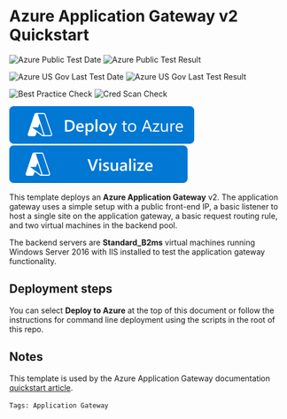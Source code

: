 # Azure Application Gateway v2 Quickstart

![Azure Public Test Date](https://azurequickstartsservice.blob.core.windows.net/badges/demos/ag-docs-qs/PublicLastTestDate.svg)
![Azure Public Test Result](https://azurequickstartsservice.blob.core.windows.net/badges/demos/ag-docs-qs/PublicDeployment.svg)

![Azure US Gov Last Test Date](https://azurequickstartsservice.blob.core.windows.net/badges/demos/ag-docs-qs/FairfaxLastTestDate.svg)
![Azure US Gov Last Test Result](https://azurequickstartsservice.blob.core.windows.net/badges/demos/ag-docs-qs/FairfaxDeployment.svg)

![Best Practice Check](https://azurequickstartsservice.blob.core.windows.net/badges/demos/ag-docs-qs/BestPracticeResult.svg)
![Cred Scan Check](https://azurequickstartsservice.blob.core.windows.net/badges/demos/ag-docs-qs/CredScanResult.svg)

[![Deploy To Azure](https://raw.githubusercontent.com/Azure/azure-quickstart-templates/master/1-CONTRIBUTION-GUIDE/images/deploytoazure.svg?sanitize=true)](https://portal.azure.com/#create/Microsoft.Template/uri/https%3A%2F%2Fraw.githubusercontent.com%2FAzure%2Fazure-quickstart-templates%2Fmaster%2Fdemos%2Fag-docs-qs%2Fazuredeploy.json)
[![Visualize](https://raw.githubusercontent.com/Azure/azure-quickstart-templates/master/1-CONTRIBUTION-GUIDE/images/visualizebutton.svg?sanitize=true)](http://armviz.io/#/?load=https%3A%2F%2Fraw.githubusercontent.com%2FAzure%2Fazure-quickstart-templates%2Fmaster%2Fdemos%2Fag-docs-qs%2Fazuredeploy.json)

This template deploys an **Azure Application Gateway** v2. The application gateway uses a simple setup with a public front-end IP, a basic listener to host a single site on the application gateway, a basic request routing rule, and two virtual machines in the backend pool.

The backend servers are **Standard_B2ms** virtual machines running Windows Server 2016 with IIS installed to test the application gateway functionality.

## Deployment steps

You can select **Deploy to Azure** at the top of this document or follow the instructions for command line deployment using the scripts in the root of this repo.

## Notes

This template is used by the Azure Application Gateway documentation [quickstart article](https://docs.microsoft.com/azure/application-gateway/quick-create-template).

`Tags: Application Gateway`
